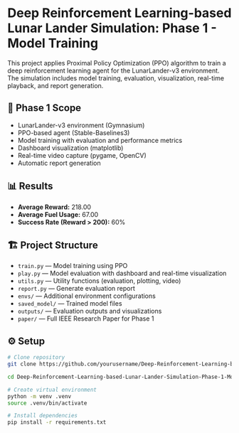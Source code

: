 # Deep Reinforcement Learning-based Lunar Lander Simulation: Phase 1 - Model Training

This project applies Proximal Policy Optimization (PPO) algorithm to train a deep reinforcement learning agent for the LunarLander-v3 environment. The simulation includes model training, evaluation, visualization, real-time playback, and report generation.

## 🧪 Phase 1 Scope
- LunarLander-v3 environment (Gymnasium)
- PPO-based agent (Stable-Baselines3)
- Model training with evaluation and performance metrics
- Dashboard visualization (matplotlib)
- Real-time video capture (pygame, OpenCV)
- Automatic report generation

## 📊 Results

- **Average Reward:** 218.00
- **Average Fuel Usage:** 67.00
- **Success Rate (Reward > 200):** 60%


## 🏗 Project Structure

- `train.py` — Model training using PPO
- `play.py` — Model evaluation with dashboard and real-time visualization
- `utils.py` — Utility functions (evaluation, plotting, video)
- `report.py` — Generate evaluation report
- `envs/` — Additional environment configurations
- `saved_model/` — Trained model files
- `outputs/` — Evaluation outputs and visualizations
- `paper/` — Full IEEE Research Paper for Phase 1

## ⚙️ Setup

```bash
# Clone repository
git clone https://github.com/yourusername/Deep-Reinforcement-Learning-based-Lunar-Lander-Simulation-Phase-1-Model-Training.git

cd Deep-Reinforcement-Learning-based-Lunar-Lander-Simulation-Phase-1-Model-Training

# Create virtual environment
python -m venv .venv
source .venv/bin/activate

# Install dependencies
pip install -r requirements.txt
